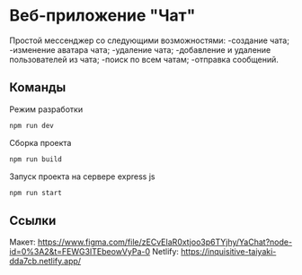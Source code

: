 # Веб-приложение "Чат"

Простой мессенджер со следующими возможностями:
-создание чата;
-изменение аватара чата;
-удаление чата;
-добавление и удаление пользователей из чата;
-поиск по всем чатам;
-отправка сообщений.

## Команды

Режим разработки
```sh
npm run dev
```

Сборка проекта
```sh
npm run build
```

Запуск проекта на сервере express js
```sh
npm run start
```
## Ссылки

Макет: https://www.figma.com/file/zECvEIaR0xtjoo3p6TYjhy/YaChat?node-id=0%3A2&t=FEWG3ITEbeowVyPa-0
Netlify: https://inquisitive-taiyaki-dda7cb.netlify.app/

